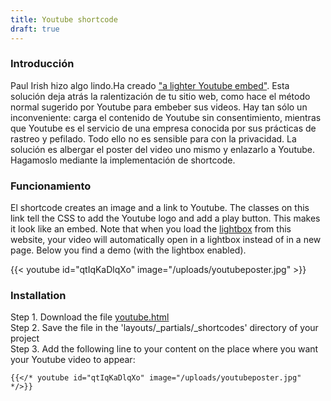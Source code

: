 ```yaml
---
title: Youtube shortcode
draft: true
---
```


### Introducción 

Paul Irish hizo algo lindo.Ha creado ["a lighter Youtube embed"](https://github.com/paulirish/lite-youtube-embed). Esta solución deja atrás la ralentización de tu sitio web, como
hace el método normal sugerido por Youtube para embeber sus videos. Hay tan sólo un inconveniente: carga el contenido de Youtube sin consentimiento, mientras que Youtube es el
servicio de una empresa conocida por sus prácticas de rastreo y pefilado. Todo ello no es sensible para con la privacidad. La solución es albergar el poster del video uno mismo y
enlazarlo a Youtube. Hagamoslo mediante la implementación de shortcode.

### Funcionamiento

El shortcode creates an image and a link to Youtube. The classes on this link tell the CSS to add the Youtube logo and add a play button. This makes it look like an embed. Note that when you load the [lightbox](/add-ons/lightbox/) from this website, your video will automatically open in a lightbox instead of in a new page. Below you find a demo (with the lightbox enabled).

{{< youtube id="qtIqKaDlqXo" image="/uploads/youtubeposter.jpg" >}}

### Installation

Step 1. Download the file [youtube.html](https://raw.githubusercontent.com/jhvanderschee/hugocodex/main/layouts/_shortcodes/youtube.html)
<br />Step 2. Save the file in the 'layouts/_partials/_shortcodes' directory of your project
<br />Step 3. Add the following line to your content on the place where you want your Youtube video to appear:

```
{{</* youtube id="qtIqKaDlqXo" image="/uploads/youtubeposter.jpg" */>}}
```
